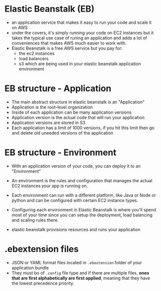 # Elastic Beanstalk (EB)
- an application service that makes it easy to run your code and scale it on AWS
- under the covers, it's simply running your code on EC2 instances but it takes the typical use case of runing an application and adds a lot of conveniences that makes AWS much easier to work with.
- Elastic Beanstalk is a free AWS service but you pay for:
    - the ec2 instances
    - load balancers
    - s3 
    which are being used in your elastic beanstalk application environment

# EB structure - Application
- The main abstract structure in elastic beanstalk is an "Application"
- Application is the root-level organization
- Inside of each application can be many application versions
- Application version is the actual code that will run your application
- Application versions are stored in S3
- Each application has a limit of 1000 versions, if you hit this limit then go and delete old uneeded versions of the application

# EB structure - Environment
- With an application version of your code, you can deploy it to an "Environment"
- An environment is the rules and configuration that manages the actual EC2 instances your app is running on.
- Each environment can run with a different platform, like Java or Node or python and can be configured with certain EC2 instance types.
- Configuring each environment in Elastic Beanstalk is where you'll spend most of your time since you can setup the deployment, load balancing and scaling rules there.

- elastic beanstalk provisions resources and runs your application

# .ebextension files
- JSON or YAML format files located in `.ebextension` folder of your application bundle
- They must bo of `.config` file type and if there are multiple files, **ones that are first alphabetically are first applied**, meaning that they have the lowest precedence priority.